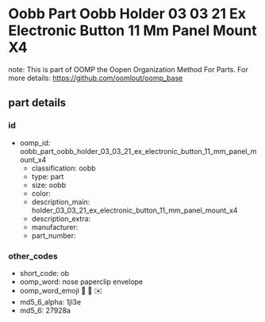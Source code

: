 # Oobb Part Oobb Holder 03 03 21 Ex Electronic Button 11 Mm Panel Mount X4  

note: This is part of OOMP the Oopen Organization Method For Parts. For more details: https://github.com/oomlout/oomp_base

##  part details





### id
* oomp_id: oobb_part_oobb_holder_03_03_21_ex_electronic_button_11_mm_panel_mount_x4
  * classification: oobb
  * type: part
  * size: oobb
  * color: 
  * description_main: holder_03_03_21_ex_electronic_button_11_mm_panel_mount_x4
  * description_extra: 
  * manufacturer: 
  * part_number: 

### other_codes
* short_code: ob
* oomp_word: nose paperclip envelope
* oomp_word_emoji :nose: :paperclip: :envelope:
* md5_6_alpha: 1jl3e
* md5_6: 27928a